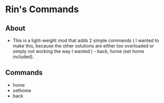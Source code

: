 # Rin's Commands

## About
  * This is a light-weight mod that adds 2 simple commands ( I wanted to make this, because the other solutions are either too overloaded or simply not working the way I wanted ) - back, home (set home included).

## Commands
  * home
  * sethome
  * back
